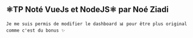 ## ⚛️TP Noté VueJs et NodeJS⚛️ par **Noé Ziadi**

```
Je me suis permis de modifier le dashboard 📊 pour être plus original comme c'est du bonus ✨
```

